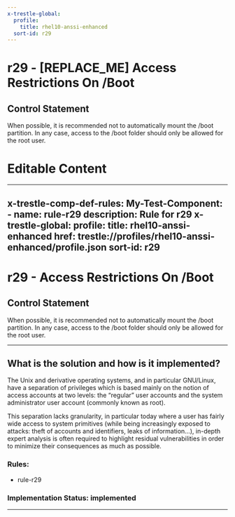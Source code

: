 ```yaml
---
x-trestle-global:
  profile:
    title: rhel10-anssi-enhanced
  sort-id: r29
---
```


# r29 - \[REPLACE_ME\] Access Restrictions On /Boot

## Control Statement

When possible, it is recommended not to automatically mount the /boot partition. In any case, access to the /boot folder should only be allowed for the root user.

# Editable Content

<!-- Make additions and edits below -->
<!-- The above represents the contents of the control as received by the profile, prior to additions. -->
<!-- If the profile makes additions to the control, they will appear below. -->
<!-- The above markdown may not be edited but you may edit the content below, and/or introduce new additions to be made by the profile. -->
<!-- If there is a yaml header at the top, parameter values may be edited. Use --set-parameters to incorporate the changes during assembly. -->
<!-- The content here will then replace what is in the profile for this control, after running profile-assemble. -->
<!-- The current profile has no added parts for this control, but you may add new ones here. -->
<!-- Each addition must have a heading either of the form ## Control my_addition_name -->
<!-- or ## Part a. (where the a. refers to one of the control statement labels.) -->
<!-- "## Control" parts are new parts added after the statement part. -->
<!-- "## Part" parts are new parts added into the top-level statement part with that label. -->
<!-- Subparts may be added with nested hash levels of the form ### My Subpart Name -->
<!-- underneath the parent ## Control or ## Part being added -->
<!-- See https://oscal-compass.github.io/compliance-trestle/tutorials/ssp_profile_catalog_authoring/ssp_profile_catalog_authoring for guidance. -->

---
x-trestle-comp-def-rules:
  My-Test-Component:
    - name: rule-r29
      description: Rule for r29
x-trestle-global:
  profile:
    title: rhel10-anssi-enhanced
    href: trestle://profiles/rhel10-anssi-enhanced/profile.json
  sort-id: r29
---

# r29 - Access Restrictions On /Boot

## Control Statement

When possible, it is recommended not to automatically mount the /boot partition. In any case, access to the /boot folder should only be allowed for the root user.

______________________________________________________________________

## What is the solution and how is it implemented?

The Unix and derivative operating systems, and in particular GNU/Linux, have a separation of privileges which is based mainly on the notion of access accounts at two levels: the “regular” user accounts and the system administrator user account (commonly known as root).

This separation lacks granularity, in particular today where a user has fairly wide access to system
primitives (while being increasingly exposed to attacks: theft of accounts and identifiers, leaks of
information…), in-depth expert analysis is often required to highlight residual vulnerabilities in
order to minimize their consequences as much as possible.


### Rules:

  - rule-r29

### Implementation Status: implemented

______________________________________________________________________
